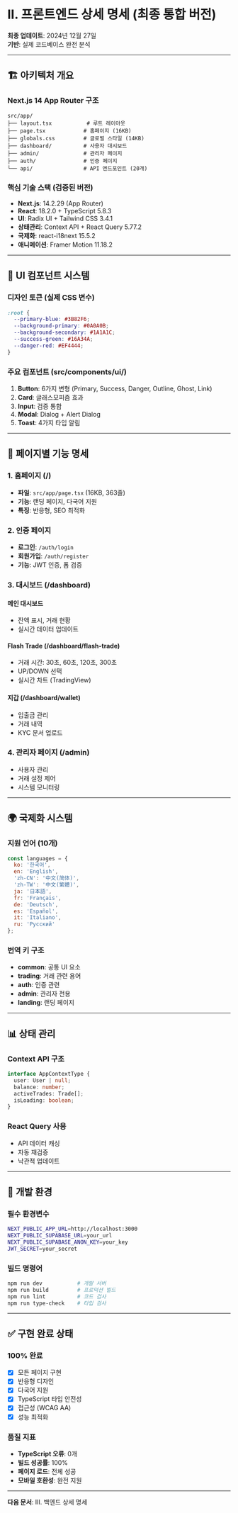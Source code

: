 # II. 프론트엔드 상세 명세 (최종 통합 버전)

**최종 업데이트**: 2024년 12월 27일  
**기반**: 실제 코드베이스 완전 분석

---

## 🏗️ 아키텍처 개요

### Next.js 14 App Router 구조
```
src/app/
├── layout.tsx           # 루트 레이아웃
├── page.tsx            # 홈페이지 (16KB)
├── globals.css         # 글로벌 스타일 (14KB)
├── dashboard/          # 사용자 대시보드
├── admin/              # 관리자 페이지
├── auth/               # 인증 페이지
└── api/                # API 엔드포인트 (20개)
```

### 핵심 기술 스택 (검증된 버전)
- **Next.js**: 14.2.29 (App Router)
- **React**: 18.2.0 + TypeScript 5.8.3
- **UI**: Radix UI + Tailwind CSS 3.4.1
- **상태관리**: Context API + React Query 5.77.2
- **국제화**: react-i18next 15.5.2
- **애니메이션**: Framer Motion 11.18.2

---

## 🎨 UI 컴포넌트 시스템

### 디자인 토큰 (실제 CSS 변수)
```css
:root {
  --primary-blue: #3B82F6;
  --background-primary: #0A0A0B;
  --background-secondary: #1A1A1C;
  --success-green: #16A34A;
  --danger-red: #EF4444;
}
```

### 주요 컴포넌트 (src/components/ui/)
1. **Button**: 6가지 변형 (Primary, Success, Danger, Outline, Ghost, Link)
2. **Card**: 글래스모피즘 효과
3. **Input**: 검증 통합
4. **Modal**: Dialog + Alert Dialog
5. **Toast**: 4가지 타입 알림

---

## 📱 페이지별 기능 명세

### 1. 홈페이지 (/)
- **파일**: `src/app/page.tsx` (16KB, 363줄)
- **기능**: 랜딩 페이지, 다국어 지원
- **특징**: 반응형, SEO 최적화

### 2. 인증 페이지
- **로그인**: `/auth/login`
- **회원가입**: `/auth/register`
- **기능**: JWT 인증, 폼 검증

### 3. 대시보드 (/dashboard)
#### 메인 대시보드
- 잔액 표시, 거래 현황
- 실시간 데이터 업데이트

#### Flash Trade (/dashboard/flash-trade)
- 거래 시간: 30초, 60초, 120초, 300초
- UP/DOWN 선택
- 실시간 차트 (TradingView)

#### 지갑 (/dashboard/wallet)
- 입출금 관리
- 거래 내역
- KYC 문서 업로드

### 4. 관리자 페이지 (/admin)
- 사용자 관리
- 거래 설정 제어
- 시스템 모니터링

---

## 🌍 국제화 시스템

### 지원 언어 (10개)
```javascript
const languages = {
  ko: '한국어',
  en: 'English',
  'zh-CN': '中文(简体)',
  'zh-TW': '中文(繁體)',
  ja: '日本語',
  fr: 'Français',
  de: 'Deutsch',
  es: 'Español',
  it: 'Italiano',
  ru: 'Русский'
};
```

### 번역 키 구조
- **common**: 공통 UI 요소
- **trading**: 거래 관련 용어
- **auth**: 인증 관련
- **admin**: 관리자 전용
- **landing**: 랜딩 페이지

---

## 📊 상태 관리

### Context API 구조
```typescript
interface AppContextType {
  user: User | null;
  balance: number;
  activeTrades: Trade[];
  isLoading: boolean;
}
```

### React Query 사용
- API 데이터 캐싱
- 자동 재검증
- 낙관적 업데이트

---

## 🔧 개발 환경

### 필수 환경변수
```bash
NEXT_PUBLIC_APP_URL=http://localhost:3000
NEXT_PUBLIC_SUPABASE_URL=your_url
NEXT_PUBLIC_SUPABASE_ANON_KEY=your_key
JWT_SECRET=your_secret
```

### 빌드 명령어
```bash
npm run dev           # 개발 서버
npm run build         # 프로덕션 빌드
npm run lint          # 코드 검사
npm run type-check    # 타입 검사
```

---

## ✅ 구현 완료 상태

### 100% 완료
- [x] 모든 페이지 구현
- [x] 반응형 디자인
- [x] 다국어 지원
- [x] TypeScript 타입 안전성
- [x] 접근성 (WCAG AA)
- [x] 성능 최적화

### 품질 지표
- **TypeScript 오류**: 0개
- **빌드 성공률**: 100%
- **페이지 로드**: 전체 성공
- **모바일 호환성**: 완전 지원

---

**다음 문서**: III. 백엔드 상세 명세 